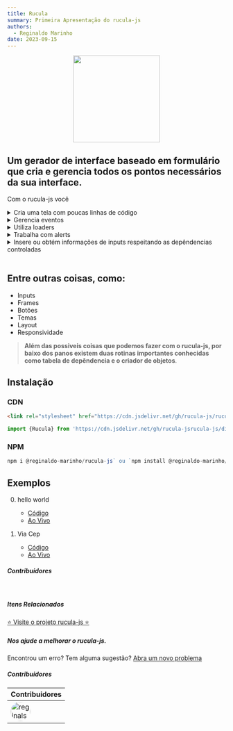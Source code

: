 ```yaml
---
title: Rucula
summary: Primeira Apresentação do rucula-js
authors:
  - Reginaldo Marinho
date: 2023-09-15
---
```


<p align="center">
  <img src="https://raw.githubusercontent.com/reginaldo-marinho/rucula-js/b76e809a44a66de3733e30388e29d672c8b61011/docs/assets/rucula.svg" style="width:200px">
</p>

## **Um gerador de interface baseado em formulário que cria e gerencia todos os pontos necessários da sua interface.** 

Com o rucula-js você

<details>
  <summary>Cria uma tela com poucas linhas de código</summary>
  <code>
    <pre>
  {
      "name":"Exemplo Rucula",
      "pathController":"",
      "type":"crud",
      "crud":"",
      "messageHome":"Olá",
      "grid":false,
      "frames":[
          {
            "name":"Exemplo Frame",
            "objectDto":"exemploFrame",
            "alias":"aliasFrame",
            "fields":[
                {
                  "propertDto":"mensagem",
                  "description":"mensagem"
                }
              ]
          }
      ]
    }
    </pre>
  </code>
</details>

<details>
  <summary>Gerencia eventos</summary>
  <code>
    <pre>
    rucula.event.on('click',(e)=> {
    },'#get-cep')
    </pre>
  </code>
  <code>
    <pre>
    rucula.event.on('r-a-save',(e)=> {
    })
    </pre>
  </code>
</details>

<details>
  <summary>Utiliza loaders</summary>
  <code>
    <pre>
        rucula.loader.enable()
        rucula.loader.disable()
    </pre>
  </code>
</details>

<details>
  <summary>Trabalha com alerts</summary>
  <code>
    <pre>
       rucula.popup.messsage.info({
          text:"excluindo...", 
          timeout:500, 
          disableadFooter:true,
          disableadHeader:true
      },sucess)
    </pre>
  </code>
</details>

<details>
  <summary>Insere ou obtém informações de inputs respeitando as depêndencias controladas</summary>
  <code>
    <pre>
      rucula.object.getValue('alias.propertDto')
      rucula.object.setValue('alias.propertDto', 'valor')
    </pre>
  </code>
</details>
<br>

## **Entre outras coisas, como**:

- Inputs
- Frames
- Botões
- Temas
- Layout
- Responsividade


> **Além das possiveis coisas que podemos fazer com o rucula-js, por baixo dos panos existem duas rotinas importantes conhecidas como tabela de depêndencia e o criador de objetos**.

## Instalação

### CDN
```html
<link rel="stylesheet" href="https://cdn.jsdelivr.net/gh/rucula-js/rucula-js/dist/style/style.css"/>
```
```js
import {Rucula} from 'https://cdn.jsdelivr.net/gh/rucula-jsrucula-js/dist/rucula.js'
```

### NPM
```js
npm i @reginaldo-marinho/rucula-js` ou `npm install @reginaldo-marinho/rucula-js`
```

## Exemplos

0. hello world
    - [Código](https://github.com/rucula-js/rucula-js/blob/main/docs/docs/exemples/hello-world.html)
    - [Ao Vivo](https://rucula-js.github.io/exemples/hello-world.html)

0. Via Cep
    - [Código](https://github.com/rucula-js/rucula-js/blob/main/docs/docs/exemples/via-cep.html)
    - [Ao Vivo](https://rucula-js.github.io/exemples/via-cep.html)


##### Contribuidores

<br>

##### Itens Relacionados

<a href="https://github.com/rucula-js/rucula-js">⭐ Visite o projeto rucula-js ⭐</a>

<div class="rucula-info">
    <h5>Nos ajude a melhorar o rucula-js.</h5>
    Encontrou um erro? Tem alguma sugestão?  <a href="https://github.com/rucula-js/rucula-js/issues">Abra um novo problema</a><br>    
</div>

##### Contribuidores

|Contribuidores|
|-|
|<a href="https://github.com/reginaldo-marinho"><img width="45px" height="45px" style="border-radius:30px" alt="reginalso-marinho" title="TheLarkInn" src="https://avatars.githubusercontent.com/u/60780631?v=4"></a>|

